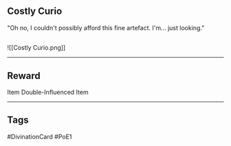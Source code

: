 ## Costly Curio
"Oh no, I couldn't possibly afford this fine artefact. I'm... just looking."
## 
![[Costly Curio.png]]

---
## Reward
Item
Double-Influenced Item

---
## Tags
#DivinationCard
#PoE1